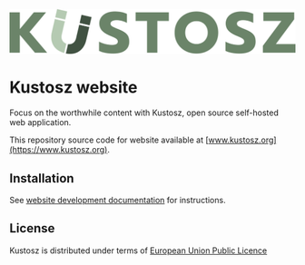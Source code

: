 [![Kustosz](./static/kustosz_logo.svg)](https://www.kustosz.org)

# Kustosz website

Focus on the worthwhile content with Kustosz, open source self-hosted web application.

This repository source code for website available at [www.kustosz.org](https://www.kustosz.org).

## Installation

See [website development documentation](https://docs.kustosz.org/en/stable/development/website.html) for instructions.

## License

Kustosz is distributed under terms of [European Union Public Licence](https://joinup.ec.europa.eu/collection/eupl/eupl-text-eupl-12)
